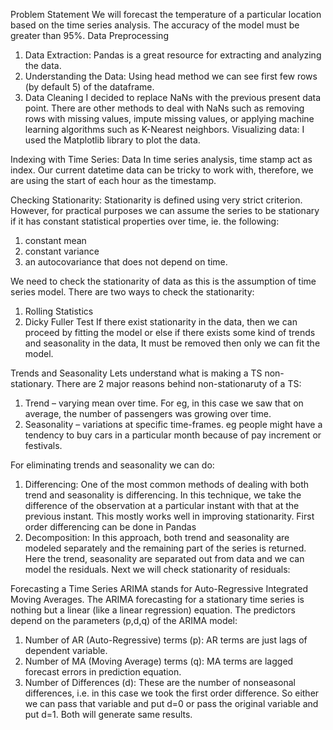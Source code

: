 Problem Statement
We will forecast the temperature of a particular location based on the time series analysis. The accuracy of the model must be greater than 95%.
Data Preprocessing
1.	Data Extraction: Pandas is a great resource for extracting and analyzing the data.
2.	Understanding the Data: Using head method we can see first few rows (by default 5) of the dataframe.
3.	Data Cleaning I decided to replace NaNs with the previous present data point. There are other methods to deal with NaNs such as removing rows with missing values, impute missing values, or applying machine learning algorithms such as K-Nearest neighbors.
Visualizing data:
I used the Matplotlib library to plot the data.

Indexing with Time Series:
 Data In time series analysis, time stamp act as index. Our current datetime data can be tricky to work with, therefore, we are using the start of each hour as the timestamp.
 
Checking Stationarity:
Stationarity is defined using very strict criterion. However, for practical purposes we can assume the series to be stationary if it has constant statistical properties over time, ie. the following:
1.	constant mean
2.	constant variance
3.	an autocovariance that does not depend on time.

We need to check the stationarity of data as this is the assumption of time series model.
There are two ways to check the stationarity:
1.	Rolling Statistics
2.	Dicky Fuller Test
If there exist stationarity in the data, then we can proceed by fitting the model or else if there exists some kind of trends and seasonality in the data, It must be removed then only we can fit the model.

Trends and Seasonality
Lets understand what is making a TS non-stationary. There are 2 major reasons behind non-stationaruty of a TS:
1. Trend – varying mean over time. For eg, in this case we saw that on average, the number of passengers was growing over time.
2. Seasonality – variations at specific time-frames. eg people might have a tendency to buy cars in a particular month because of pay increment or festivals.

For eliminating trends and seasonality we can do:
1.	Differencing: One of the most common methods of dealing with both trend and seasonality is differencing. In this technique, we take the difference of the observation at a particular instant with that at the previous instant. This mostly works well in improving stationarity. First order differencing can be done in Pandas
2.	Decomposition: In this approach, both trend and seasonality are modeled separately and the remaining part of the series is returned. Here the trend, seasonality are separated out from data and we can model the residuals. Next we will check stationarity of residuals:

Forecasting a Time Series
ARIMA stands for Auto-Regressive Integrated Moving Averages. The ARIMA forecasting for a stationary time series is nothing but a linear (like a linear regression) equation. The predictors depend on the parameters (p,d,q) of the ARIMA model:
1.	Number of AR (Auto-Regressive) terms (p): AR terms are just lags of dependent variable. 
2.	Number of MA (Moving Average) terms (q): MA terms are lagged forecast errors in prediction equation.
3.	Number of Differences (d): These are the number of nonseasonal differences, i.e. in this case we took the first order difference. So either we can pass that variable and put d=0 or pass the original variable and put d=1. Both will generate same results.



